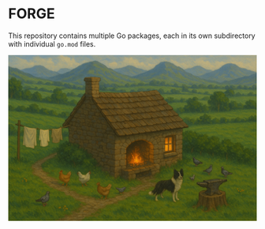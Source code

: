 # FORGE

This repository contains multiple Go packages, each in its own subdirectory with individual `go.mod` files.

![Forge](forgeimg.png)
